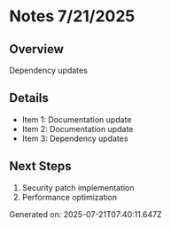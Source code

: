 # Notes 7/21/2025

## Overview
Dependency updates

## Details
- Item 1: Documentation update
- Item 2: Documentation update
- Item 3: Dependency updates

## Next Steps
1. Security patch implementation
2. Performance optimization

Generated on: 2025-07-21T07:40:11.647Z
